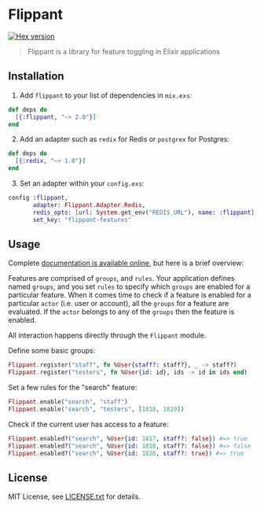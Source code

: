 # Flippant

[![Hex version](https://img.shields.io/hexpm/v/flippant.svg "Hex version")](https://hex.pm/packages/flippant)

> Flippant is a library for feature toggling in Elixir applications

## Installation

1. Add `flippant` to your list of dependencies in `mix.exs`:

  ```elixir
  def deps do
    [{:flippant, "~> 2.0"}]
  end
  ```

2. Add an adapter such as `redix` for Redis or `postgrex` for Postgres:

  ```elixir
  def deps do
    [{:redix, "~> 1.0"}]
  end
  ```

3. Set an adapter within your `config.exs`:

  ```elixir
  config :flippant,
         adapter: Flippant.Adapter.Redis,
         redis_opts: [url: System.get_env("REDIS_URL"), name: :flippant],
         set_key: "flippant-features"
  ```

## Usage

Complete [documentation is available online](https://hexdocs.pm/flippant), but
here is a brief overview:

Features are comprised of `groups`, and `rules`. Your application defines named
`groups`, and you set `rules` to specify which `groups` are enabled for a
particular feature. When it comes time to check if a feature is enabled for a
particular `actor` (i.e. user or account), all the `groups` for a feature are
evaluated. If the `actor` belongs to any of the `groups` then the feature is
enabled.

All interaction happens directly through the `Flippant` module.

Define some basic groups:

```elixir
Flippant.register("staff", fn %User{staff?: staff?}, _ -> staff?)
Flippant.register("testers", fn %User{id: id}, ids -> id in ids end)
```

Set a few rules for the "search" feature:

```elixir
Flippant.enable("search", "staff")
Flippant.enable("search", "testers", [1818, 1819])
```

Check if the current user has access to a feature:

```elixir
Flippant.enabled?("search", %User{id: 1817, staff?: false}) #=> true
Flippant.enabled?("search", %User{id: 1818, staff?: false}) #=> false
Flippant.enabled?("search", %User{id: 1820, staff?: true}) #=> true
```

## License

MIT License, see [LICENSE.txt](LICENSE.txt) for details.
